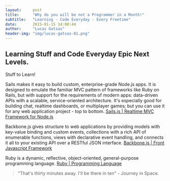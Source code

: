 ```yaml
---
layout:     post
title:      "Why do you will be not a Programmer in a Month!"
subtitle:   "Learning - Code Everyday - Every Freetime"
date:       2015-01-15 14:00:44
author:     "Lucas Gatsas"
header-img: "img/lucas-gatsas-01.png"
---
```

<h2 class="section-heading">Learning Stuff and Code Everyday Epic Next Levels. </h2>

Stuff to Learn!

Sails makes it easy to build custom, enterprise-grade Node.js apps. It is designed to emulate the familiar MVC pattern of frameworks like Ruby on Rails, but with support for the requirements of modern apps: data-driven APIs with a scalable, service-oriented architecture. It's especially good for building chat, realtime dashboards, or multiplayer games; but you can use it for any web application project - top to bottom.
[Sails.js | Realtime MVC Framework for Node.js](http://sailsjs.org/#/) 


Backbone.js gives structure to web applications by providing models with key-value binding and custom events, collections with a rich API of enumerable functions, views with declarative event handling, and connects it all to your existing API over a RESTful JSON interface.
[Backbone.js | Front Javascript Framework](http://backbonejs.org/) 


Ruby is a dynamic, reflective, object-oriented, general-purpose programming language. 
[Ruby | Programming Language](https://www.ruby-lang.org/) 





<!--

<a href="#">
    <img src="{{ site.baseurl }}/img/static.squarespace.jpg" alt="Post Sample Image">
</a>
-->


<!--
<a href="#">
    <img src="{{ site.baseurl }}/img/gitlist.io.png" alt="Post Sample Image">
</a> -->







<blockquote>"That's thirty minutes away. I'll be there in ten" - Journey in Space.

</blockquote>


<!-- 
<a href="#">
    <img src="{{ site.baseurl }}/img/jekyllthemewhite.png" alt="Post Sample Image">
</a> 



 -->



